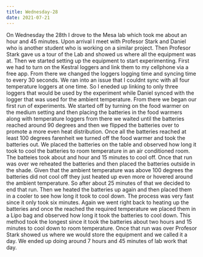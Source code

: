 ```yaml
---
title: Wednesday-28
date: 2021-07-21
---
```

On Wednesday the 28th I drove to the Mesa lab which took me about an hour and 45 minutes. Upon arrival I meet with Profesor Stark and Daniel who is another student who is working on
a similar project. Then Profesor Stark gave us a tour of the Lab and showed us where all the equipment was at. Then we started setting up the equipment to start experimenting. 
First we had to turn on the Kestral loggers and link them to my cellphone via a free app. From there we changed the loggers logging time and syncing time to every 30 seconds. We ran
into an issue that I couldnt sync with all four temperature loggers at one time. So I eneded up linking to only three loggers that would be used by the experiment while Daniel synced 
with the logger that was used for the ambient temperature. From there we began our first run of experiments. We started off by turning on the food warmer on the medium setting and
then placing the batteries in the food warmers along with temperature loggers from there we waited until the batteries reached around 90 degrees and then we flipped the batteries over
to promote a more even heat distribution. Once all the batteries reached at least 100 degrees farenheit we turned off the food warmer and took the batteries out. We placed the batteries
on the table and observed how long it took to cool the batteries to room temperature in an air conditioned room. The batteies took about and hour and 15 minutes to cool off. 
Once that run was over we reheated the batteries and then placed the batteries outside in the shade. Given that the ambient temperature was above 100 degrees the batteries did not cool off
they just heated up even more or hovered around the ambient temperature. So after about 25 minutes of that we decided to end that run. Then we heated the batteries up again and then placed them 
in a cooler to see how long it took to cool down. The process was very fast since it only took six minutes. Again we went right back to heating up the batteries and once the reached the 
required temperature we placed them in a Lipo bag and observed how long it took the batteries to cool down. This method took the longest since it took the batteries about two hours and 15 minutes
to cool down to room temperature. Once that run was over Profesor Stark showed us where we would store the equipment and we called it a day. We ended up doing around 7 hours and 45 minutes of lab
work that day.
